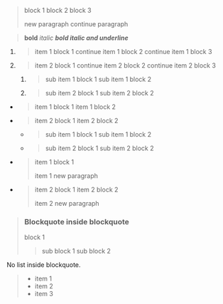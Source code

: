 > block 1
> block 2
> block 3
>
> new paragraph
> continue paragraph

> **bold**
> *italic*
> _***bold italic and underline***_

1. 	> item 1 block 1
	> continue item 1 block 2
	> continue item 1 block 3
2. 	> item 2 block 1
	> continue item 2 block 2
	> continue item 2 block 3
	1. 	> sub item 1 block 1
		> sub item 1 block 2
	2. 	> sub item 2 block 1
		> sub item 2 block 2

*	> item 1 block 1
	> item 1 block 2
*	> item 2 block 1
	> item 2 block 2
	*	> sub item 1 block 1
		> sub item 1 block 2
	*	> sub item 2 block 1
		> sub item 2 block 2


*	> item 1 block 1
	>
	> item 1 new paragraph
*	> item 2 block 1
	> item 2 block 2
	>
	> item 2 new paragraph

> ### Blockquote inside blockquote ###
> block 1
> > sub block 1
> > sub block 2



No list inside blockquote.

> * item 1
> * item 2
> * item 3